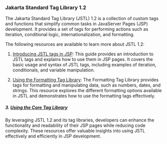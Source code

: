 ### Jakarta Standard Tag Library 1.2

The Jakarta Standard Tag Library (JSTL) 1.2 is a collection of custom tags and functions that simplify common tasks in JavaServer Pages (JSP) development. It provides a set of tags for performing actions such as iteration, conditional logic, internationalization, and formatting.

The following resources are available to learn more about JSTL 1.2:

1. [Introducing JSTL tags in JSP](jee8jstlintro.md): This guide provides an introduction to JSTL tags and explains how to use them in JSP pages. It covers the basic usage and syntax of JSTL tags, including examples of iteration, conditionals, and variable manipulation.

2. [Using the Formatting Tag Library](jee8jstlfmt.md): The Formatting Tag Library provides tags for formatting and manipulating data, such as numbers, dates, and strings. This resource explores the different formatting options available in JSTL and demonstrates how to use the formatting tags effectively.

##### 3. [Using the Core Tag Library](jee8jstlcore1.md)

By leveraging JSTL 1.2 and its tag libraries, developers can enhance the functionality and readability of their JSP pages while reducing code complexity. These resources offer valuable insights into using JSTL effectively and efficiently in JSP development.

    

